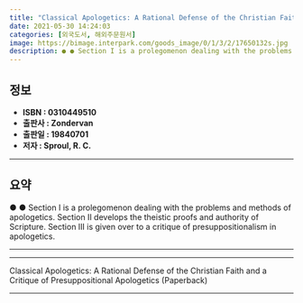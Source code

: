 ```yaml
---
title: "Classical Apologetics: A Rational Defense of the Christian Faith and a Critique of Presuppositional Apologetics (Paperback)"
date: 2021-05-30 14:24:03
categories: [외국도서, 해외주문원서]
image: https://bimage.interpark.com/goods_image/0/1/3/2/17650132s.jpg
description: ● ● Section I is a prolegomenon dealing with the problems and methods of apologetics. Section II develops the theistic proofs and authority of Scripture. Sect
---
```


## **정보**

- **ISBN : 0310449510**
- **출판사 : Zondervan**
- **출판일 : 19840701**
- **저자 : Sproul, R. C.**

------



## **요약**

●  ●  Section I is a prolegomenon dealing with the problems and methods of apologetics. Section II develops the theistic proofs and authority of Scripture. Section III is given over to a critique of presuppositionalism in apologetics.

------



------


Classical Apologetics: A Rational Defense of the Christian Faith and a Critique of Presuppositional Apologetics (Paperback) 

------


